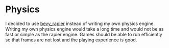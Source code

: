 # Physics

I decided to use [bevy_rapier](https://rapier.rs/docs/user_guides/bevy_plugin/getting_started_bevy) instead of writing my own physics engine. Writing my own physics engine would take a long time and would not be as fast or simple as the rapier engine. Games should be able to run efficiently so that frames are not lost and the playing experience is good.
